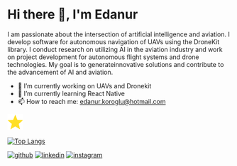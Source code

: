 # Hi there 👋, I'm Edanur

I am passionate about the intersection of artificial intelligence and aviation. I develop software for autonomous navigation of UAVs using the DroneKit library. I conduct research on utilizing AI in the aviation
industry and work on project development for autonomous flight systems and drone technologies. My goal is to generateinnovative solutions and contribute to the advancement of AI and aviation.

- 🔭 I’m currently working on UAVs and Dronekit 
- 🌱 I’m currently learning React Native
- 📫 How to reach me: edanur.koroglu@hotmail.com

<a href='https://stars.github.com/'><img src='https://raw.githubusercontent.com/acervenky/animated-github-badges/master/assets/starbadge.gif' width='35' height='35'></a> 


[![Top Langs](https://github-readme-stats.vercel.app/api/top-langs/?username=Edanurkoroglu)](https://github.com/anuraghazra/github-readme-stats)



[<img src='https://cdn.jsdelivr.net/npm/simple-icons@3.0.1/icons/github.svg' alt='github' height='40'>](https://github.com/Edanuroroglu)  [<img src='https://cdn.jsdelivr.net/npm/simple-icons@3.0.1/icons/linkedin.svg' alt='linkedin' height='40'>](https://www.linkedin.com/in/https://www.linkedin.com/in/edanurkoroglu//)  [<img src='https://cdn.jsdelivr.net/npm/simple-icons@3.0.1/icons/instagram.svg' alt='instagram' height='40'>](https://www.instagram.com/edanurkorogluu/)  

